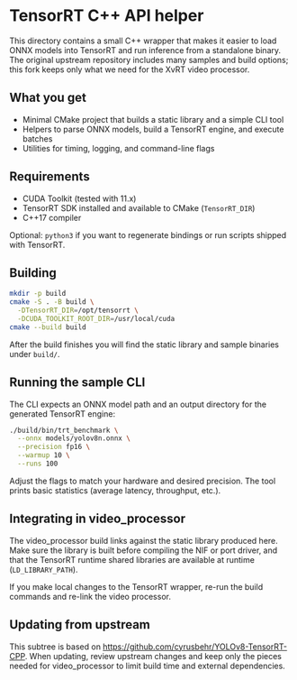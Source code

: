 # TensorRT C++ API helper

This directory contains a small C++ wrapper that makes it easier to load
ONNX models into TensorRT and run inference from a standalone binary. The
original upstream repository includes many samples and build options; this
fork keeps only what we need for the XvRT video processor.

## What you get

- Minimal CMake project that builds a static library and a simple CLI tool
- Helpers to parse ONNX models, build a TensorRT engine, and execute batches
- Utilities for timing, logging, and command-line flags

## Requirements

- CUDA Toolkit (tested with 11.x)
- TensorRT SDK installed and available to CMake (`TensorRT_DIR`)
- C++17 compiler

Optional: `python3` if you want to regenerate bindings or run scripts shipped
with TensorRT.

## Building

```bash
mkdir -p build
cmake -S . -B build \
  -DTensorRT_DIR=/opt/tensorrt \
  -DCUDA_TOOLKIT_ROOT_DIR=/usr/local/cuda
cmake --build build
```

After the build finishes you will find the static library and sample binaries
under `build/`.

## Running the sample CLI

The CLI expects an ONNX model path and an output directory for the generated
TensorRT engine:

```bash
./build/bin/trt_benchmark \
  --onnx models/yolov8n.onnx \
  --precision fp16 \
  --warmup 10 \
  --runs 100
```

Adjust the flags to match your hardware and desired precision. The tool prints
basic statistics (average latency, throughput, etc.).

## Integrating in video_processor

The video_processor build links against the static library produced here. Make
sure the library is built before compiling the NIF or port driver, and that the
TensorRT runtime shared libraries are available at runtime (`LD_LIBRARY_PATH`).

If you make local changes to the TensorRT wrapper, re-run the build commands and
re-link the video processor.

## Updating from upstream

This subtree is based on https://github.com/cyrusbehr/YOLOv8-TensorRT-CPP.
When updating, review upstream changes and keep only the pieces needed for
video_processor to limit build time and external dependencies.
